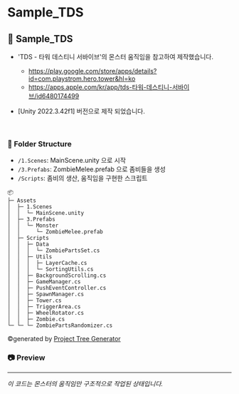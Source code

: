 # Sample_TDS

## :jack_o_lantern: Sample_TDS

- 'TDS - 타워 데스티니 서바이브'의 몬스터 움직임을 참고하여 제작했습니다.
    - https://play.google.com/store/apps/details?id=com.playstrom.hero.tower&hl=ko
    - https://apps.apple.com/kr/app/tds-타워-데스티니-서바이브/id6480174499
 
- [Unity 2022.3.42f1] 버전으로 제작 되었습니다.
</br>

### :file_folder: Folder Structure

- `/1.Scenes`: MainScene.unity 으로 시작
- `/3.Prefabs`: ZombieMelee.prefab 으로 좀비들을 생성 
- `/Scripts`: 좀비의 생산, 움직임을 구현한 스크립트


```
📦
├─ Assets
│  ├─ 1.Scenes
│  │  └─ MainScene.unity
│  ├─ 3.Prefabs
│  │  └─ Monster
│  │     └─ ZombieMelee.prefab
│  ├─ Scripts
│  │  ├─ Data
│  │  │  └─ ZombiePartsSet.cs
│  │  ├─ Utils
│  │  │  ├─ LayerCache.cs
│  │  │  └─ SortingUtils.cs
│  │  ├─ BackgroundScrolling.cs
│  │  ├─ GameManager.cs
│  │  ├─ PushEventController.cs
│  │  ├─ SpawnManager.cs
│  │  ├─ Tower.cs
│  │  ├─ TriggerArea.cs
│  │  ├─ WheelRotator.cs
│  │  ├─ Zombie.cs
└─ └─ └─ ZombiePartsRandomizer.cs

```
©generated by [Project Tree Generator](https://woochanleee.github.io/project-tree-generator)


### 📷 Preview



---

*이 코드는 몬스터의 움직임만 구조적으로 작업된 상태입니다.*
